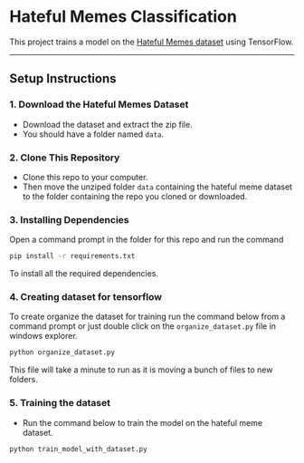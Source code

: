 # Hateful Memes Classification  

This project trains a model on the [Hateful Memes dataset](https://www.kaggle.com/datasets/parthplc/facebook-hateful-meme-dataset/data) using TensorFlow.  

---

## Setup Instructions  


### 1. Download the Hateful Memes Dataset  
- Download the dataset and extract the zip file.  
- You should have a folder named `data`.  

### 2. Clone This Repository  

- Clone this repo to your computer.
- Then move the unziped folder `data` containing the hateful meme dataset to the folder containing the repo you cloned or downloaded.

### 3. Installing Dependencies

Open a command prompt in the folder for this repo and run the command 

```bash
pip install -r requirements.txt
```

To install all the required dependencies.

### 4. Creating dataset for tensorflow

To create organize the dataset for training run the command below from a command prompt or just double click on the `organize_dataset.py` file in  windows explorer.
```bash
python organize_dataset.py
```

This file will take a minute to run as it is moving a bunch of files to new folders.
### 5. Training the dataset
- Run the command below to train the model on the hateful meme dataset.
```bash
python train_model_with_dataset.py
```


